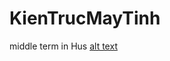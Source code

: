 # KienTrucMayTinh
middle term in Hus
[alt text](https://github.com/[paintOfUs]/[KienTrucMayTinh]/blob/[master]/image.jpg?raw=true)
